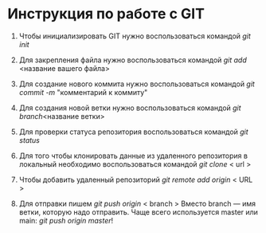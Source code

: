 # Инструкция по работе с GIT #

1. Чтобы инициализировать GIT нужно воспользоваться командой *git init*

2. Для закрепления файла нужно воспользоваться командой *git add* <название вашего файла>

3. Для создание нового коммита нужно воспользоваться командой *git commit -m* "комментарий к коммиту"

4. Для создания новой ветки нужно воспользоваться командой *git branch*<название ветки>

5. Для проверки статуса репозитория воспользоваться командой *git status*

6. Для того чтобы клонировать данные из удаленного репозитория в локальный необходимо воспользоваться командой *git clone* < url >

7. Чтобы добавить удаленный репозиторий *git remote add origin* < URL > 
8. Для отправки пишем *git push origin* < branch > 
Вместо branch — имя ветки, которую надо отправить. Чаще всего используется master или main: *git push origin master*! 


